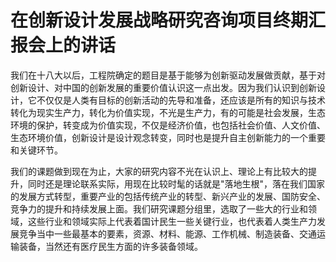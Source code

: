 # 在创新设计发展战略研究咨询项目终期汇报会上的讲话

我们在十八大以后，工程院确定的题目是基于能够为创新驱动发展做贡献，基于对创新设计、对中国的创新发展的重要价值认识这一点出发。因为我们认识到创新设计，它不仅仅是人类有目标的创新活动的先导和准备，还应该是所有的知识与技术转化为现实生产力，转化为价值实现，不光是生产力，有的可能是社会发展，生态环境的保护，转变成为价值实现，不仅是经济价值，也包括社会价值、人文价值、生态环境价值，创新设计是设计观念转变，同时也是提升自主创新能力的一个重要和关键环节。

我们的课题做到现在为止，大家的研究内容不光在认识上、理论上有比较大的提升，同时还是理论联系实际，用现在比较时髦的话就是"落地生根"，落在我们国家的发展方式转型，重要产业的包括传统产业的转型、新兴产业的发展、国防安全、竞争力的提升和持续发展上面。我们研究课题分组里，选取了一些大的行业和领域，这些行业和领域实际上代表着国计民生一些关键行业，也代表着人类生产力发展竞争当中一些最基本的要素，资源、材料、能源、工作机械、制造装备、交通运输装备，当然还有医疗民生方面的许多装备领域。